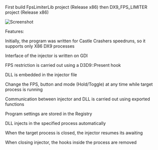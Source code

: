 First build FpsLimiterLib project (Release x86) then DX9_FPS_LIMITER project (Release x86)

![Screenshot](https://i.imgur.com/DDEH6EB.png)

Features:

Initially, the program was written for Castle Crashers speedruns, so it supports only X86 DX9 processes

Interface of the injector is written on GDI

FPS restriction is carried out using a D3D9::Present hook

DLL is embedded in the injector file

Change the FPS, button and mode (Hold/Toggle) at any time while target process is running

Communication between injector and DLL is carried out using exported functions

Program settings are stored in the Registry

DLL injects in the specified process automatically 

When the target process is closed, the injector resumes its awaiting

When closing injector, the hooks inside the process are removed
